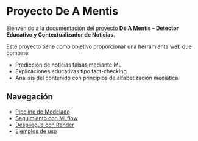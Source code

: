 # Proyecto De A Mentis

Bienvenido a la documentación del proyecto **De A Mentis – Detector Educativo y Contextualizador de Noticias**.

Este proyecto tiene como objetivo proporcionar una herramienta web que combine:
- Predicción de noticias falsas mediante ML
- Explicaciones educativas tipo fact-checking
- Análisis del contenido con principios de alfabetización mediática

## Navegación

- [Pipeline de Modelado](modelo.md)
- [Seguimiento con MLflow](mlflow.md)
- [Despliegue con Render](despliegue.md)
- [Ejemplos de uso](ejemplo.md)
